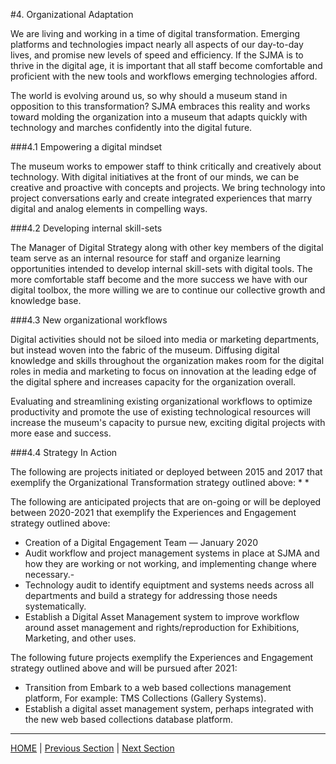 #4. Organizational Adaptation

We are living and working in a time of digital transformation. Emerging platforms and technologies impact nearly all aspects of our day-to-day lives, and promise new levels of speed and efficiency. If the SJMA is to thrive in the digital age, it is important that all staff become comfortable and proficient with the new tools and workflows emerging technologies afford.

The world is evolving around us, so why should a museum stand in opposition to this transformation? SJMA embraces this reality and works toward molding the organization into a museum that adapts quickly with technology and marches confidently into the digital future.

###4.1 Empowering a digital mindset

The museum works to empower staff to think critically and creatively about technology. With digital initiatives at the front of our minds, we can be creative and proactive with concepts and projects. We bring technology into project conversations early and create integrated experiences that marry digital and analog elements in compelling ways.

###4.2 Developing internal skill-sets

The Manager of Digital Strategy along with other key members of the digital team serve as an internal resource for staff and organize learning opportunities intended to develop internal skill-sets with digital tools. The more comfortable staff become and the more success we have with our digital toolbox, the more willing we are to continue our collective growth and knowledge base.

###4.3 New organizational workflows

Digital activities should not be siloed into media or marketing departments, but instead woven into the fabric of the museum. Diffusing digital knowledge and skills throughout the organization makes room for the digital roles in media and marketing to focus on innovation at the leading edge of the digital sphere and increases capacity for the organization overall.

Evaluating and streamlining existing organizational workflows to optimize productivity and promote the use of existing technological resources will increase the museum's capacity to pursue new, exciting digital projects with more ease and success.

###4.4 Strategy In Action

The following are projects initiated or deployed between 2015 and 2017 that exemplify the Organizational Transformation strategy outlined above:
*
*

The following are anticipated projects that are on-going or will be deployed between 2020-2021 that exemplify the Experiences and Engagement strategy outlined above:

* Creation of a Digital Engagement Team — January 2020
* Audit workflow and project management systems in place at SJMA and how they are working or not working, and implementing change where necessary.-
* Technology audit to identify equiptment and systems needs across all departments and build a strategy for addressing those needs systematically.
* Establish a Digital Asset Management system to improve workflow around asset management and rights/reproduction for Exhibitions, Marketing, and other uses.

The following future projects exemplify the Experiences and Engagement strategy outlined above and will be pursued after 2021:

* Transition from Embark to a web based collections management platform, For example: TMS Collections (Gallery Systems).
* Establish a digital asset management system, perhaps integrated with the new web based collections database platform.
-----

[HOME](index.md) | [Previous Section](03_Accessibility_and_Philisophy.md) | [Next Section](05_Financial_Solvency.md)
